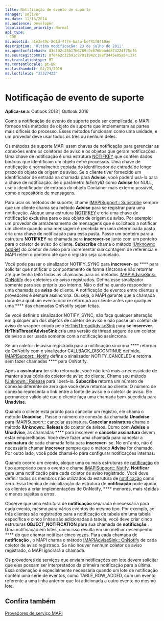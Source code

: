 ```yaml
---
title: Notificação de evento de suporte
manager: soliver
ms.date: 11/16/2014
ms.audience: Developer
localization_priority: Normal
api_type:
- COM
ms.assetid: a1e3e49c-8d1d-4f7e-ba5a-be441f0f10ae
description: 'Última modificação: 23 de julho de 2011'
ms.openlocfilehash: 83c102c25b17b6769c0c676bbadd874224f75cf6
ms.sourcegitcommit: 8fe462c32b91c87911942c188f3445e85a54137c
ms.translationtype: MT
ms.contentlocale: pt-BR
ms.lasthandoff: 04/23/2019
ms.locfileid: "32327423"
---
```

# <a name="supporting-event-notification"></a>Notificação de evento de suporte

  
  
**Aplica-se a**: Outlook 2013 | Outlook 2016 
  
Como a notificação de evento de suporte pode ser complicada, o MAPI fornece três métodos de objeto de suporte que implementam as partes mais difíceis do processo. Esses métodos funcionam como uma unidade, e um provedor deve usar todos os três ou nenhum deles.
  
Os métodos de suporte MAPI usam chaves de notificação para gerenciar as conexões entre os coletores de aviso e os objetos que geram notificações. Uma chave de notificação é uma estrutura [NOTIFKEY](notifkey.md) que contém dados binários que identificam um objeto entre processos. Uma chave de notificação é normalmente copiada do identificador de entrada de longo prazo do objeto de origem de aviso. Se o cliente tiver fornecido um identificador de entrada na chamada para **Advise**, você poderá usá-lo para a chave de notificação. Se o parâmetro _lpEntryID_ como **Advise** for NULL, use o identificador de entrada do objeto Container mais externo possível, como o repositório de mensagens. 
  
Para usar os métodos de suporte, chame [IMAPISupport:: Subscribe](imapisupport-subscribe.md) sempre que um cliente chama seu método **Advise** para se registrar para uma notificação. Aloque uma estrutura [NOTIFKEY](notifkey.md) e crie uma chave de notificação exclusiva para o seu objeto de origem de aviso. Por exemplo, um provedor de armazenamento de mensagens que é solicitado a notificar um cliente quando uma mensagem é recebida em uma determinada pasta cria uma chave de notificação para essa pasta. Passe um ponteiro para a estrutura **NOTIFKEY** na chamada para **inscrever-se** junto com um ponteiro para o coletor de aviso do cliente. **Subscribe** chama o método [IUnknown:: AddRef](https://msdn.microsoft.com/library/b4316efd-73d4-4995-b898-8025a316ba63%28Office.15%29.aspx) do coletor de aviso para incrementar sua contagem de referência e MAPI retém o ponteiro até que o registro seja cancelado. 
  
Você pode passar o sinalizador NOTIFY_SYNC para **inscrever-** se **** para solicitar que notificar o comportamento de forma síncrona e não retornar até que tenha feito todas as chamadas para os métodos [IMAPIAdviseSink:: OnNotify](imapiadvisesink-onnotify.md) dos coletores de aviso registrados. Defina esse sinalizador somente para seu próprio uso interno. Não o defina quando responder a uma chamada de **aviso** de cliente. A notificação de eventos entre clientes e provedores é sempre assíncrona. Ou seja, o MAPI garante que a chamada durante a qual um evento ocorre retornará ao cliente antes que qualquer uma **** das chamadas OnNotify sejam feitas. 
  
Se você definir o sinalizador NOTIFY_SYNC, não faça qualquer alteração em qualquer um dos objetos de coletor de aviso e não passe um coletor de aviso de wrapper criado pelo [HrThisThreadAdviseSink](hrthisthreadadvisesink.md) para **se inscrever**. **HrThisThreadAdviseSink** cria uma versão de thread seguro de um coletor de aviso a ser usada somente com a notificação assíncrona. 
  
Se um coletor de aviso registrado para a notificação síncrona **** retornar de OnNotify com o sinalizador CALLBACK_DISCONTINUE definido, [IMAPISupport:: Notify](imapisupport-notify.md) define o sinalizador NOTIFY_CANCELED e retorna sem fazer chamadas **** para OnNotify. 
  
Após a **assinatura** ter sido retornada, você não terá mais a necessidade de manter a sua cópia do coletor de aviso do cliente. Chame seu método [IUnknown:: Release](https://msdn.microsoft.com/library/4b494c6f-f0ee-4c35-ae45-ed956f40dc7a%28Office.15%29.aspx) para liberá-lo. **Subscribe** retorna um número de conexão diferente de zero que você deve retornar ao cliente. O número de conexão representa o link entre a fonte de aviso e o coletor de aviso. Ele permanece válido até que o cliente faça uma chamada bem-sucedida para **Unadvise**. 
  
Quando o cliente está pronto para cancelar um registro, ele chama o método **Unadvise** . Passe o número de conexão da chamada **Unadvise** para [IMAPISupport:: cancelar assinatura](imapisupport-unsubscribe.md). **Cancelar assinatura** chama o método **IUnknown:: Release** do coletor de avisos. Como com **Advise** e **Unadvise**, as chamadas **** para inscrever e **cancelar assinatura** devem estar emparelhadas. Você deve fazer uma chamada para cancelar a **assinatura** de cada chamada feita para **inscrever-** se. No enTanto, não é necessário chamar **inscrever** sempre que o método **Advise** for chamado. Por outro lado, você pode chamá-lo para configurar notificações internas. 
  
Quando ocorre um evento, aloque uma ou mais estruturas de [notificação](notification.md) do tipo apropriado para o evento e chame [IMAPISupport:: Notify](imapisupport-notify.md). **Notificar** gera uma notificação para cada coletor de aviso registrado. Você deve definir todos os membros não utilizados da estrutura de [notificação](notification.md) como zero. Essa técnica de inicialização da estrutura de **notificação** pode ajudar os clientes a criar implementações de OnNotify, **** menores, mais rápidas e menos sujeitas a erros. 
  
Observe que uma estrutura de **notificação** separada é necessária para cada evento, mesmo para vários eventos do mesmo tipo. Por exemplo, se três clientes são registrados para a notificação de tabela em uma tabela específica e cinco linhas são adicionadas à tabela, você deve criar cinco estruturas **OBJECT_NOTIFICATION** para sua chamada de **notificação** . Uma notificação em lotes, como isso resulta em um melhor desempenho **** do que chamar notificar cinco vezes. Para cada chamada de **notificação** , o MAPI chama o método [IMAPIAdviseSink:: OnNotify](imapiadvisesink-onnotify.md) de cada coletor de aviso registrado. Se não houver nenhum coletor de aviso registrado, o MAPI ignorará a chamada. 
  
Os provedores de serviços que enviam notificações em lote devem solicitar que eles possam ser interpretados da primeira notificação para a última. Essa ordenação é especialmente necessária quando um lote de notificação contém uma série de eventos, como TABLE_ROW_ADDED, com um evento referente a uma linha anterior que foi adicionada a outro evento no mesmo lote.
  
## <a name="see-also"></a>Confira também



[Provedores de serviço MAPI](mapi-service-providers.md)

